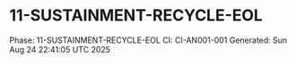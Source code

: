 # 11-SUSTAINMENT-RECYCLE-EOL
Phase: 11-SUSTAINMENT-RECYCLE-EOL
CI: CI-AN001-001
Generated: Sun Aug 24 22:41:05 UTC 2025
